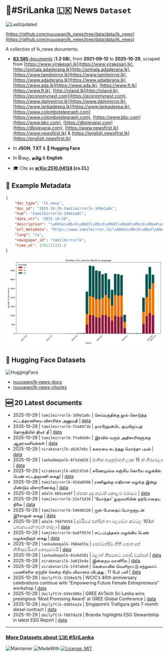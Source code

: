 # 📄#SriLanka 🇱🇰 News `Dataset`

![LastUpdated](https://img.shields.io/badge/last_updated-2025--10--29_09:50:41-green)

[https://github.com/nuuuwan/lk_news/tree/data/data/lk_news](https://github.com/nuuuwan/lk_news/tree/data/data/lk_news)

A collection of lk_news documents.

- [**83,585** documents](https://github.com/nuuuwan/lk_news/tree/data/data/lk_news) (**1.2 GB**), from **2021-09-12** to **2025-10-29**, scraped from [https://www.virakesari.lk](https://www.virakesari.lk), [http://sinhala.adaderana.lk](http://sinhala.adaderana.lk), [https://www.tamilmirror.lk](https://www.tamilmirror.lk), [https://www.adaderana.lk](https://www.adaderana.lk), [https://www.ada.lk](https://www.ada.lk), [https://www.ft.lk](https://www.ft.lk), [http://island.lk](http://island.lk), [https://economynext.com](https://economynext.com), [https://www.dailymirror.lk](https://www.dailymirror.lk), [https://www.lankadeepa.lk](https://www.lankadeepa.lk), [https://www.colombotelegraph.com](https://www.colombotelegraph.com), [https://www.bbc.com](https://www.bbc.com), [https://dbsjeyaraj.com](https://dbsjeyaraj.com), [https://www.newsfirst.lk](https://www.newsfirst.lk) & [https://english.newsfirst.lk](https://english.newsfirst.lk)

- In **JSON**, **TXT** & **🤗 Hugging Face**

- In **සිංහල**, **தமிழ்** & **English**

- 🎓 Cite as **[arXiv:2510.04124](https://arxiv.org/abs/2510.04124) [cs.CL]**

## 📝 Example Metadata

```json
{
    "doc_type": "lk_news",
    "doc_id": "2025-10-29-tamilmirrorlk-3d9e1a0c",
    "num": "tamilmirrorlk-3d9e1a0c",
    "date_str": "2025-10-29",
    "description": "\u0b9a\u0bc6\u0bb5\u0bcd\u0bb5\u0ba8\u0bcd\u0ba4\u0bbf\u0b95\u0bcd\u0b95\u0bc1 \u0ba8\u0bc2\u0bb2\u0bcd \u0b95\u0bca\u0b9f\u0bc1\u0ba4\u0bcd\u0ba4 \u0b9a\u0b9f\u0bcd\u0b9f\u0ba4\u0bcd\u0ba4\u0bb0\u0ba3\u0bbf\u0baf\u0bc8 \u0bb5\u0bbf\u0b9a\u0bbe\u0bb0\u0bbf\u0b95\u0bcd\u0b95 \u0b85\u0ba9\u0bc1\u0bae\u0ba4\u0bbf",
    "url_metadata": "https://www.tamilmirror.lk/\u0b9a\u0bc6\u0baf\u0bcd\u0ba4\u0bbf\u0b95\u0bb3\u0bcd/\u0b9a\u0bc6\u0bb5\u0bcd\u0bb5\u0ba8\u0bcd\u0ba4\u0bbf\u0b95\u0bcd\u0b95\u0bc1-\u0ba8\u0bc2\u0bb2\u0bcd-\u0b95\u0bca\u0b9f\u0bc1\u0ba4\u0bcd\u0ba4-\u0b9a\u0b9f\u0bcd\u0b9f\u0ba4\u0bcd\u0ba4\u0bb0\u0ba3\u0bbf\u0baf\u0bc8-\u0bb5\u0bbf\u0b9a\u0bbe\u0bb0\u0bbf\u0b95\u0bcd\u0b95-\u0b85\u0ba9\u0bc1\u0bae\u0ba4\u0bbf/175-367022",
    "lang": "ta",
    "newspaper_id": "tamilmirrorlk",
    "time_ut": 1761711331.0
}
```

![Chart](https://raw.githubusercontent.com/nuuuwan/lk_news/refs/heads/data/data/lk_news/docs_by_month_and_lang.png)

## 🤗 Hugging Face Datasets

![HuggingFace](https://img.shields.io/badge/-HuggingFace-FDEE21?style=for-the-badge&logo=HuggingFace)

- [nuuuwan/lk-news-docs](https://huggingface.co/datasets/nuuuwan/lk-news-docs)
- [nuuuwan/lk-news-chunks](https://huggingface.co/datasets/nuuuwan/lk-news-chunks)

## 🆕 20 Latest documents

- 2025-10-29 | `tamilmirrorlk-3d9e1a0c` | செவ்வந்திக்கு நூல் கொடுத்த சட்டத்தரணியை விசாரிக்க அனுமதி | [data](https://github.com/nuuuwan/lk_news/tree/data/data/lk_news/2020s/2025/2025-10-29-tamilmirrorlk-3d9e1a0c)
- 2025-10-29 | `tamilmirrorlk-f2a84f1b` | நாரஹேன்பிட குடியிருப்புத் தொகுதியில் திடீர் தீ | [data](https://github.com/nuuuwan/lk_news/tree/data/data/lk_news/2020s/2025/2025-10-29-tamilmirrorlk-f2a84f1b)
- 2025-10-29 | `tamilmirrorlk-ffa0da0c` | இரவில் வரும் அதிகாரிகளுக்கு ஆதரவளியுங்கள் | [data](https://github.com/nuuuwan/lk_news/tree/data/data/lk_news/2020s/2025/2025-10-29-tamilmirrorlk-ffa0da0c)
- 2025-10-29 | `virakesarilk-ab267ebc` | கரையை கடந்தது மொந்தா புயல் | [data](https://github.com/nuuuwan/lk_news/tree/data/data/lk_news/2020s/2025/2025-10-29-virakesarilk-ab267ebc)
- 2025-10-29 | `lankadeepalk-8f1da026` | ජාතික හැදුනුම්පත් ලක්‍ෂ 15 ක් හිරවෙලා | [data](https://github.com/nuuuwan/lk_news/tree/data/data/lk_news/2020s/2025/2025-10-29-lankadeepalk-8f1da026)
- 2025-10-29 | `virakesarilk-e02c97a9` | கணேமுல்ல சஞ்சீவ கொலை வழக்கில் பெண் சட்டத்தரணி கைது! | [data](https://github.com/nuuuwan/lk_news/tree/data/data/lk_news/2020s/2025/2025-10-29-virakesarilk-e02c97a9)
- 2025-10-29 | `tamilmirrorlk-42da8598` | ரணிலுக்கு எதிரான வழக்கு இன்று மீண்டும் விசாரணைக்கு | [data](https://github.com/nuuuwan/lk_news/tree/data/data/lk_news/2020s/2025/2025-10-29-tamilmirrorlk-42da8598)
- 2025-10-29 | `adalk-605cee9f` | ජපාන යුද නැවක් කොළඹ වරායට | [data](https://github.com/nuuuwan/lk_news/tree/data/data/lk_news/2020s/2025/2025-10-29-adalk-605cee9f)
- 2025-10-29 | `tamilmirrorlk-21ef1d39` | ’மோந்தா’ சூறாவளியின் தற்போதைய நிலை | [data](https://github.com/nuuuwan/lk_news/tree/data/data/lk_news/2020s/2025/2025-10-29-tamilmirrorlk-21ef1d39)
- 2025-10-29 | `tamilmirrorlk-546d0228` | ஐஸ் போதைப் பொருளுடன் இளைஞன் கைது | [data](https://github.com/nuuuwan/lk_news/tree/data/data/lk_news/2020s/2025/2025-10-29-tamilmirrorlk-546d0228)
- 2025-10-29 | `adalk-fdd7455b` | දුම්රියේ එන්ජින් හා බලවේග කට්ටල 103ක් ධාවනයෙන් ඉවත් කරලා | [data](https://github.com/nuuuwan/lk_news/tree/data/data/lk_news/2020s/2025/2025-10-29-adalk-fdd7455b)
- 2025-10-29 | `tamilmirrorlk-6a8f957d` | சட்டப்புத்தகம் வழங்கிய பெண் வழக்கறிஞர் கைது | [data](https://github.com/nuuuwan/lk_news/tree/data/data/lk_news/2020s/2025/2025-10-29-tamilmirrorlk-6a8f957d)
- 2025-10-29 | `lankadeepalk-7084e55a` | සෙව්වන්දිට නීති පොත දුන් නීතිඥවරියත් කොටුවෙයි | [data](https://github.com/nuuuwan/lk_news/tree/data/data/lk_news/2020s/2025/2025-10-29-lankadeepalk-7084e55a)
- 2025-10-29 | `lankadeepalk-01ebd381` | පළාත් කීපයකට පොඩි වැස්සක් | [data](https://github.com/nuuuwan/lk_news/tree/data/data/lk_news/2020s/2025/2025-10-29-lankadeepalk-01ebd381)
- 2025-10-29 | `virakesarilk-3a015e4a` | இன்றைய வானிலை | [data](https://github.com/nuuuwan/lk_news/tree/data/data/lk_news/2020s/2025/2025-10-29-virakesarilk-3a015e4a)
- 2025-10-29 | `virakesarilk-1f47a6e0` | கென்யாவில் வெளிநாட்டு சுற்றுலாப் பயணிகளை ஏற்றிச் சென்ற சிறிய விமானம் விபத்து ; 11 பேர் பலி | [data](https://github.com/nuuuwan/lk_news/tree/data/data/lk_news/2020s/2025/2025-10-29-virakesarilk-1f47a6e0)
- 2025-10-29 | `dailyftlk-3156e57b` | WCIC’s 40th anniversary celebrations continue with “Empowering Future Female Entrepreneurs” workshop | [data](https://github.com/nuuuwan/lk_news/tree/data/data/lk_news/2020s/2025/2025-10-29-dailyftlk-3156e57b)
- 2025-10-29 | `dailyftlk-b58e380e` | GREE AirTech Sri Lanka wins prestigious ‘Most Promising Award’ at GREE Global Conference | [data](https://github.com/nuuuwan/lk_news/tree/data/data/lk_news/2020s/2025/2025-10-29-dailyftlk-b58e380e)
- 2025-10-29 | `dailyftlk-dd65ea2a` | Singapore’s Trafigura gets 7-month diesel contract | [data](https://github.com/nuuuwan/lk_news/tree/data/data/lk_news/2020s/2025/2025-10-29-dailyftlk-dd65ea2a)
- 2025-10-29 | `dailyftlk-f887da19` | Brandix highlights ESG Stewardship in latest ESG Report | [data](https://github.com/nuuuwan/lk_news/tree/data/data/lk_news/2020s/2025/2025-10-29-dailyftlk-f887da19)

---

### [More Datasets about 🇱🇰 #SriLanka](https://github.com/nuuuwan/lk_datasets)

![Maintainer](https://img.shields.io/badge/maintainer-nuuuwan-red)
![MadeWith](https://img.shields.io/badge/made_with-python-blue)
[![License: MIT](https://img.shields.io/badge/License-MIT-yellow.svg)](https://opensource.org/licenses/MIT)
